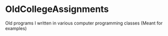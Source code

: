 OldCollegeAssignments
=====================

Old programs I written in various computer programming classes (Meant for examples)
